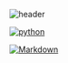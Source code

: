 

<!--
**sodamjeong/sodamjeong** is a ✨ _special_ ✨ repository because its `README.md` (this file) appears on your GitHub profile.

Here are some ideas to get you started:

- 🔭 I’m currently working on ...
- 🌱 I’m currently learning ...
- 👯 I’m looking to collaborate on ...
- 🤔 I’m looking for help with ...
- 💬 Ask me about ...
- 📫 How to reach me: ...
- 😄 Pronouns: ...
- ⚡ Fun fact: ...
-->
![header](https://capsule-render.vercel.app/api?type=soft&customColorList=0,2,2,5,30&height=150&section=header&text=✨DAMI'S%20CODEWORLD✨&fontSize=55&animation=twinkling&fontColor=4C4C4C)

  [![python](https://img.shields.io/badge/Python-3776AB?style=flat-square&logo=Python&logoColor=black)](github.com/sodamjeong/TIL)
  
  [![Markdown](https://img.shields.io/badge/Markdown-000000?style=flat-square&logo=Markdown&logoColor=White)](github.com/sodamjeong/TIL)
